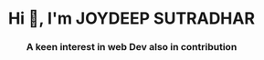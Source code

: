 

<h1 align="center">Hi 👋, I'm JOYDEEP SUTRADHAR</h1>
<h3 align="center">A keen interest in web Dev also in contribution</h3>


